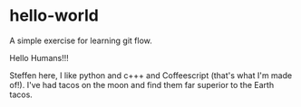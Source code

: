 # hello-world
A simple exercise for learning git flow.

Hello Humans!!!

Steffen here, I like python and c+++ and Coffeescript (that's what I'm made of!).
I've had tacos on the moon and find them far superior to the Earth tacos.
